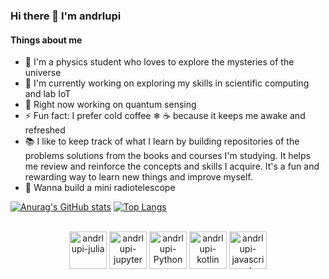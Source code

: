 ### Hi there 👋 I'm andrlupi
  #### Things about me

- 🖖 I'm a physics student who loves to explore the mysteries of the universe
- 📔 I'm currently working on exploring my skills in scientific computing and lab IoT
- 🔦 Right now working on quantum sensing
- ⚡ Fun fact: I prefer cold coffee ❄ ☕ because it keeps me awake and refreshed
- 📚 I like to keep track of what I learn by building repositories of the problems solutions from the books and courses I'm studying. It helps me review and reinforce the concepts and skills I acquire. It's a fun and rewarding way to learn new things and improve myself.
- 📡 Wanna build a mini radiotelescope



[![Anurag's GitHub stats](https://github-readme-stats.vercel.app/api?username=andrlupi&show_icons=true&theme=tokyonight)](https://github.com/anuraghazra/github-readme-stats)
[![Top Langs](https://github-readme-stats.vercel.app/api/top-langs/?username=andrlupi&theme=tokyonight)](https://github.com/anuraghazra/github-readme-stats)


<div align="center" style="display: inline_block"><br>
  <img align="center" alt="andrlupi-julia" height="60" width="60" src="https://cdn.jsdelivr.net/gh/devicons/devicon/icons/julia/julia-original.svg" />
  <img align="center" alt="andrlupi-jupyter" height="60" width="60" src="https://cdn.jsdelivr.net/gh/devicons/devicon/icons/jupyter/jupyter-original.svg"/>
  <img align="center" alt="andrlupi-Python" height="60" width="60" src="https://cdn.jsdelivr.net/gh/devicons/devicon/icons/python/python-original.svg"/>
  <img align="center" alt="andrlupi-kotlin" height="60" width="60" src="https://cdn.jsdelivr.net/gh/devicons/devicon@latest/icons/kotlin/kotlin-original.svg" />
  <img align="center" alt="andrlupi-javascript" height="60" width="60" src="https://cdn.jsdelivr.net/gh/devicons/devicon@latest/icons/javascript/javascript-original.svg" />
          
          
</div>
<!--
**andrlupi/andrlupi** is a ✨ _special_ ✨ repository because its `README.md` (this file) appears on your GitHub profile.-->
<!--
Here are some ideas to get you started:
![trophy](https://github-profile-trophy.vercel.app/?username=andrlupi&theme=onedark&row=1&no-frame=true&no-bg=true)
![Anurag's GitHub stats](https://github-readme-stats.vercel.app/api?username=andrlupi&show_icons=true&theme=dracula)
###- 👯 I’m looking to collaborate on ...
###- 🤔 I’m looking for help with ...
###- 💬 Ask me about ...
###- 📫 How to reach me: ...
###- 😄 Pronouns: he/him
###
-->


